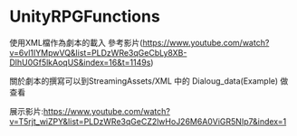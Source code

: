# UnityRPGFunctions
使用XML檔作為劇本的載入
參考影片(https://www.youtube.com/watch?v=6vl1IYMpwVQ&list=PLDzWRe3qGeCbLy8XB-DlhU0Gf5lkAoqUS&index=16&t=1149s)

關於劇本的撰寫可以到StreamingAssets/XML 中的 Dialoug_data(Example) 做查看



展示影片:https://www.youtube.com/watch?v=T5rjt_wiZPY&list=PLDzWRe3qGeCZ2lwHoJ26M6A0ViGR5NIp7&index=1
